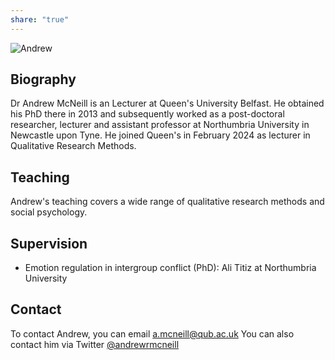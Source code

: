 ```yaml
---
share: "true"
---
```


![Andrew](https://www.qub.ac.uk/schools/media/Dr%20Andrew%20McNeill%201600x747.jpg)
## Biography
Dr Andrew McNeill is an Lecturer at Queen's University Belfast. He obtained his PhD there in 2013 and subsequently worked as a post-doctoral researcher, lecturer and assistant professor at Northumbria University in Newcastle upon Tyne. He joined Queen's in February 2024 as lecturer in Qualitative Research Methods.

## Teaching
Andrew's teaching covers a wide range of qualitative research methods and social psychology.

## Supervision
- Emotion regulation in intergroup conflict (PhD): Ali Titiz at Northumbria University

## Contact
To contact Andrew, you can email [a.mcneill@qub.ac.uk](mailto:a.mcneill@qub.ac.uk)
You can also contact him via Twitter [@andrewrmcneill](https://twitter.com/andrewrmcneill "@andrewrmcneill")
